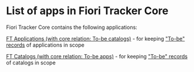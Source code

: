 # List of apps in Fiori Tracker Core

Fiori Tracker Core contains the following applications: 

[FT Applications (with core relation: To-be catalogs)](../../core/SPS03/apps.md) - for keeping ["To-be" records](../../to-be.md) of applications in scope

[FT Catalogs (with core relation: To-be apps)](../../core/SPS03/cats.md) - for keeping ["To-be" records](../../to-be.md) of catalogs in scope